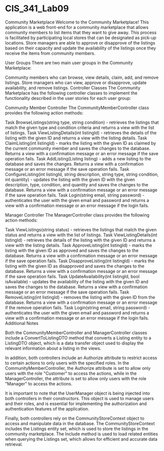 # CIS_341_Lab09
Community Marketplace
Welcome to the Community Marketplace! This application is a web front-end for a community marketplace that allows community members to list items that they want to give away. This process is facilitated by participating local stores that can be designated as pick-up locations. Store managers are able to approve or disapprove of the listings based on their capacity and update the availability of the listings once they receive the items from community members.

User Groups
There are two main user groups in the Community Marketplace:

Community members who can browse, view details, claim, add, and remove listings.
Store managers who can view, approve or disapprove, update availability, and remove listings.
Controller Classes
The Community Marketplace has the following controller classes to implement the functionality described in the user stories for each user group:

Community Member Controller
The CommunityMemberController class provides the following action methods:

Task<IActionResult> BrowseListings(string type, string condition) - retrieves the listings that match the given type and condition criteria and returns a view with the list of listings.
Task<IActionResult> ViewListingDetails(int listingId) - retrieves the details of the listing with the given ID and returns a view with the listing details.
Task<IActionResult> ClaimListing(int listingId) - marks the listing with the given ID as claimed by the current community member and saves the changes to the database. Returns a view with a confirmation message or an error message if the save operation fails.
Task<IActionResult> AddListing(Listing listing) - adds a new listing to the database and saves the changes. Returns a view with a confirmation message or an error message if the save operation fails.
Task<IActionResult> ConfigureListing(int listingId, string description, string type, string condition, int quantity) - updates the listing with the given ID with the given description, type, condition, and quantity and saves the changes to the database. Returns a view with a confirmation message or an error message if the save operation fails.
Task<IActionResult> Login(string email, string password) - authenticates the user with the given email and password and returns a view with a confirmation message or an error message if the login fails.

Manager Controller
The ManagerController class provides the following action methods:

Task<IActionResult> ViewListings(string status) - retrieves the listings that match the given status and returns a view with the list of listings.
Task<IActionResult> ViewListingDetails(int listingId) - retrieves the details of the listing with the given ID and returns a view with the listing details.
Task<IActionResult> ApproveListing(int listingId) - marks the listing with the given ID as approved and saves the changes to the database. Returns a view with a confirmation message or an error message if the save operation fails.
Task<IActionResult> DisapproveListing(int listingId) - marks the listing with the given ID as disapproved and saves the changes to the database. Returns a view with a confirmation message or an error message if the save operation fails.
Task<IActionResult> UpdateAvailability(int listingId, bool isAvailable) - updates the availability of the listing with the given ID and saves the changes to the database. Returns a view with a confirmation message or an error message if the save operation fails.
Task<IActionResult> RemoveListing(int listingId) - removes the listing with the given ID from the database. Returns a view with a confirmation message or an error message if the remove operation fails.
Task<IActionResult> Login(string email, string password) - authenticates the user with the given email and password and returns a view with a confirmation message or an error message if the login fails.
Additional Notes

Both the CommunityMemberController and ManagerController classes include a ConvertToListingDTO method that converts a Listing entity to a ListingDTO object, which is a data transfer object used to display the relevant information about a listing in the views.

In addition, both controllers include an Authorize attribute to restrict access to certain actions to only users with the specified roles. In the CommunityMemberController, the Authorize attribute is set to allow only users with the role "Customer" to access the actions, while in the ManagerController, the attribute is set to allow only users with the role "Manager" to access the actions.

It is important to note that the UserManager<ApplicationUser> object is being injected into both controllers in their constructors. This object is used to manage users and their roles, and is essential for implementing the authorization and authentication features of the application.

Finally, both controllers rely on the CommunityStoreContext object to access and manipulate data in the database. The CommunityStoreContext includes the Listings entity set, which is used to store the listings in the community marketplace. The Include method is used to load related entities when querying the Listings set, which allows for efficient and accurate data retrieval.
